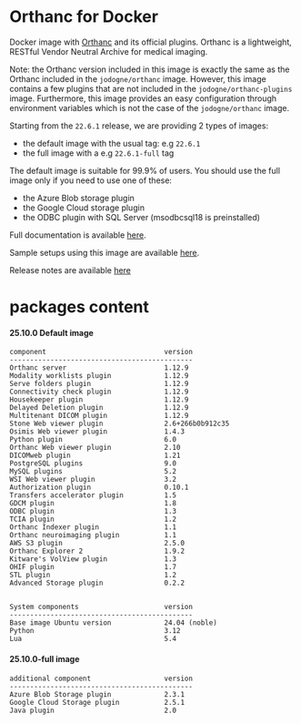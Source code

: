 # Orthanc for Docker
Docker image with [Orthanc](https://www.orthanc-server.com/) and its official plugins. Orthanc is a lightweight, RESTful Vendor Neutral Archive for medical imaging.

Note: the Orthanc version included in this image is exactly the same as the Orthanc included in the `jodogne/orthanc` image.  However,
this image contains a few plugins that are not included in the `jodogne/orthanc-plugins` image.  Furthermore,
this image provides an easy configuration through environment variables which is not the case of the `jodogne/orthanc` image.

Starting from the `22.6.1` release, we are providing 2 types of images:
  - the default image with the usual tag: e.g `22.6.1`
  - the full image with a e.g `22.6.1-full` tag

The default image is suitable for 99.9% of users.
You should use the full image only if you need to use one of these:
  - the Azure Blob storage plugin
  - the Google Cloud storage plugin
  - the ODBC plugin with SQL Server (msodbcsql18 is preinstalled)

Full documentation is available [here](https://book.orthanc-server.com/users/docker-orthancteam.html).

Sample setups using this image are available [here](https://github.com/orthanc-server/orthanc-setup-samples/).

Release notes are available [here](https://github.com/orthanc-server/orthanc-builder/blob/master/release-notes-docker-images.md)


# packages content

#### 25.10.0 Default image
```
component                             version
---------------------------------------------
Orthanc server                        1.12.9
Modality worklists plugin             1.12.9
Serve folders plugin                  1.12.9
Connectivity check plugin             1.12.9
Housekeeper plugin                    1.12.9
Delayed Deletion plugin               1.12.9
Multitenant DICOM plugin              1.12.9
Stone Web viewer plugin               2.6+266b0b912c35
Osimis Web viewer plugin              1.4.3
Python plugin                         6.0
Orthanc Web viewer plugin             2.10
DICOMweb plugin                       1.21
PostgreSQL plugins                    9.0
MySQL plugins                         5.2
WSI Web viewer plugin                 3.2
Authorization plugin                  0.10.1
Transfers accelerator plugin          1.5
GDCM plugin                           1.8
ODBC plugin                           1.3
TCIA plugin                           1.2
Orthanc Indexer plugin                1.1
Orthanc neuroimaging plugin           1.1
AWS S3 plugin                         2.5.0
Orthanc Explorer 2                    1.9.2
Kitware's VolView plugin              1.3
OHIF plugin                           1.7
STL plugin                            1.2
Advanced Storage plugin               0.2.2


System components                     version
---------------------------------------------
Base image Ubuntu version             24.04 (noble)
Python                                3.12
Lua                                   5.4

```

#### 25.10.0-full image
```
additional component                  version
---------------------------------------------
Azure Blob Storage plugin             2.3.1
Google Cloud Storage plugin           2.5.1
Java plugin                           2.0
````
